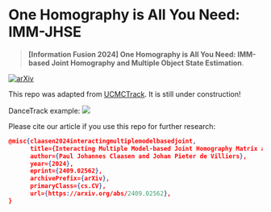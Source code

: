 # One Homography is All You Need: IMM-JHSE

> **[Information Fusion 2024] One Homography is All You Need: IMM-based Joint Homography and Multiple Object State Estimation**.

[![arXiv](https://img.shields.io/badge/arXiv-2312.08952-<COLOR>.svg)](https://arxiv.org/abs/2409.02562)

This repo was adapted from [UCMCTrack](https://github.com/corfyi/UCMCTrack). It is still under construction!

DanceTrack example:
![](dance_example.gif)

Please cite our article if you use this repo for further research:
```json
@misc{claasen2024interactingmultiplemodelbasedjoint,
      title={Interacting Multiple Model-based Joint Homography Matrix and Multiple Object State Estimation}, 
      author={Paul Johannes Claasen and Johan Pieter de Villiers},
      year={2024},
      eprint={2409.02562},
      archivePrefix={arXiv},
      primaryClass={cs.CV},
      url={https://arxiv.org/abs/2409.02562}, 
}
```
